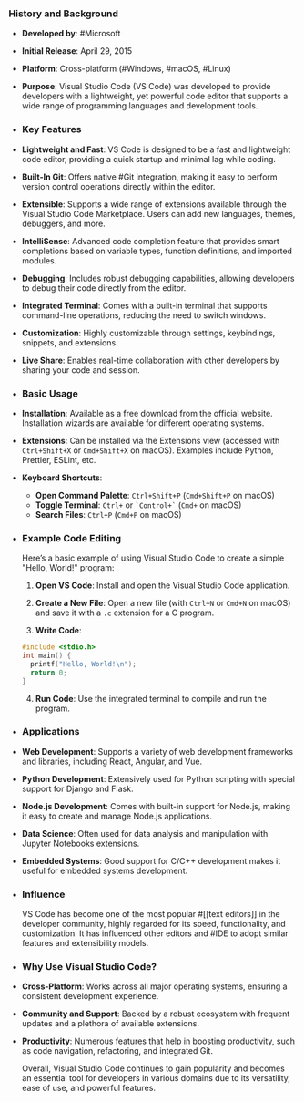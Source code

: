 ### **History and Background**
- **Developed by**: #Microsoft
- **Initial Release**: April 29, 2015
- **Platform**: Cross-platform (#Windows, #macOS, #Linux)
- **Purpose**: Visual Studio Code (VS Code) was developed to provide developers with a lightweight, yet powerful code editor that supports a wide range of programming languages and development tools.
- ### **Key Features**
- **Lightweight and Fast**: VS Code is designed to be a fast and lightweight code editor, providing a quick startup and minimal lag while coding.
- **Built-In Git**: Offers native #Git integration, making it easy to perform version control operations directly within the editor.
- **Extensible**: Supports a wide range of extensions available through the Visual Studio Code Marketplace. Users can add new languages, themes, debuggers, and more.
- **IntelliSense**: Advanced code completion feature that provides smart completions based on variable types, function definitions, and imported modules.
- **Debugging**: Includes robust debugging capabilities, allowing developers to debug their code directly from the editor.
- **Integrated Terminal**: Comes with a built-in terminal that supports command-line operations, reducing the need to switch windows.
- **Customization**: Highly customizable through settings, keybindings, snippets, and extensions.
- **Live Share**: Enables real-time collaboration with other developers by sharing your code and session.
- ### **Basic Usage**
- **Installation**: Available as a free download from the official website. Installation wizards are available for different operating systems.
- **Extensions**: Can be installed via the Extensions view (accessed with `Ctrl+Shift+X` or `Cmd+Shift+X` on macOS). Examples include Python, Prettier, ESLint, etc.
- **Keyboard Shortcuts**:
	- **Open Command Palette**: `Ctrl+Shift+P` (`Cmd+Shift+P` on macOS)
	- **Toggle Terminal**: `Ctrl+` or `` `Control+` `` (`Cmd+` on macOS)
	- **Search Files**: `Ctrl+P` (`Cmd+P` on macOS)
- ### **Example Code Editing**
  
  Here’s a basic example of using Visual Studio Code to create a simple "Hello, World!" program:
  
  1. **Open VS Code**: Install and open the Visual Studio Code application.
  
  2. **Create a New File**: Open a new file (with `Ctrl+N` or `Cmd+N` on macOS) and save it with a `.c` extension for a C program.
  
  3. **Write Code**:
  
  ```c
  #include <stdio.h>
  int main() {
    printf("Hello, World!\n");
    return 0;
  }
  ```
  
  4. **Run Code**: Use the integrated terminal to compile and run the program.
- ### **Applications**
- **Web Development**: Supports a variety of web development frameworks and libraries, including React, Angular, and Vue.
- **Python Development**: Extensively used for Python scripting with special support for Django and Flask.
- **Node.js Development**: Comes with built-in support for Node.js, making it easy to create and manage Node.js applications.
- **Data Science**: Often used for data analysis and manipulation with Jupyter Notebooks extensions.
- **Embedded Systems**: Good support for C/C++ development makes it useful for embedded systems development.
- ### **Influence**
  
  VS Code has become one of the most popular #[[text editors]] in the developer community, highly regarded for its speed, functionality, and customization. It has influenced other editors and #IDE to adopt similar features and extensibility models.
- ### **Why Use Visual Studio Code?**
- **Cross-Platform**: Works across all major operating systems, ensuring a consistent development experience.
- **Community and Support**: Backed by a robust ecosystem with frequent updates and a plethora of available extensions.
- **Productivity**: Numerous features that help in boosting productivity, such as code navigation, refactoring, and integrated Git.
  
  Overall, Visual Studio Code continues to gain popularity and becomes an essential tool for developers in various domains due to its versatility, ease of use, and powerful features.